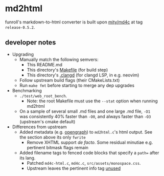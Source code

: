 # md2html

funroll's markdown-to-html converter is built upon
[mity/md4c](https://github.com/mity/md4c)
at tag `release-0.5.2`.

## developer notes

* Upgrading
  * Manually match the following semvers:
    * This README.md
    * This directory's [Makefile](Makefile) (for build step)
    * This directory's [.clangd](.clangd) (for clangd LSP, in e.g. neovim)
  * Follow upstream build flags (their CMakeLists.txt)
  * Run `make fmt` before starting to merge any dep upgrades
* Benchmarking
  * `./test/web_root_bench`.
    * Note: the root Makefile must use the `--stat` option when running md2html
  * On a sample of several small .md files and one large .md file,
  `-O1` was consistently 40% faster than `-O0`, and always faster than `-O3` (upstream's cmake default)
* Differences from upstream
  * Added metadata (e.g. [opengraph](https://ogp.me/)) to `md2html.c`'s
  html output. See the section above its only `fwrite`
    * Remove XHTML support _de facto_. Some residual minutiae e.g. pertinent bitmask flags remain
  * Added filename tags to fenced code blocks that specify a `path=` after its lang.
    * Patched `md4c-html.c`, `md4c.c`, `src/assets/monospace.css`.
    * Upstream leaves the pertinent info tag [unused](https://md4c.readthedocs.io/en/stable/#md4c.details.Code)
